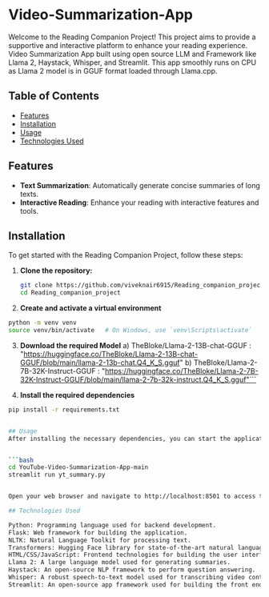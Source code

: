 # Video-Summarization-App
Welcome to the Reading Companion Project! This project aims to provide a supportive and interactive platform to enhance your reading experience. 
Video Summarization App built using open source LLM and Framework like Llama 2, Haystack, Whisper, and Streamlit. This app smoothly runs on CPU as Llama 2 model is in GGUF format loaded through Llama.cpp.

## Table of Contents

- [Features](#features)
- [Installation](#installation)
- [Usage](#usage)
- [Technologies Used](#technologies-used)

## Features

- **Text Summarization**: Automatically generate concise summaries of long texts.
- **Interactive Reading**: Enhance your reading with interactive features and tools.

## Installation

To get started with the Reading Companion Project, follow these steps:

1. **Clone the repository:**

   ```bash
   git clone https://github.com/viveknair6915/Reading_companion_project.git
   cd Reading_companion_project 

2. **Create and activate a virtual environment**

```bash
python -m venv venv
source venv/bin/activate   # On Windows, use `venv\Scripts\activate`
```

3. **Download the required Model**
 a) TheBloke/Llama-2-13B-chat-GGUF : "https://huggingface.co/TheBloke/Llama-2-13B-chat-GGUF/blob/main/llama-2-13b-chat.Q4_K_S.gguf"
 b) TheBloke/Llama-2-7B-32K-Instruct-GGUF : "https://huggingface.co/TheBloke/Llama-2-7B-32K-Instruct-GGUF/blob/main/llama-2-7b-32k-instruct.Q4_K_S.gguf"```

4. **Install the required dependencies**


```bash
pip install -r requirements.txt


## Usage
After installing the necessary dependencies, you can start the application by running:


```bash
cd YouTube-Video-Summarization-App-main
streamlit run yt_summary.py


Open your web browser and navigate to http://localhost:8501 to access the Reading Companion interface.

## Technologies Used

Python: Programming language used for backend development.
Flask: Web framework for building the application.
NLTK: Natural Language Toolkit for processing text.
Transformers: Hugging Face library for state-of-the-art natural language processing.
HTML/CSS/JavaScript: Frontend technologies for building the user interface.
Llama 2: A large language model used for generating summaries.
Haystack: An open-source NLP framework to perform question answering.
Whisper: A robust speech-to-text model used for transcribing video content.
Streamlit: An open-source app framework used for building the front end of the application.
